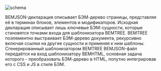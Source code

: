 ![schema](https://img-fotki.yandex.ru/get/16122/158800653.1/0_11568f_e0c04ef4_orig)

BEMJSON-декларация описывает БЭМ-дерево страницы, представляя её в терминах блоков, элементов и модификаторов.
Исходная декларация описывает лишь ключевые БЭМ-сущности, которые становятся точками входа для шаблонизатора BEMTREE. BEMTREE поэлементно выстраивает БЭМ-дерево документа, рекурсивно включая ссылки на другие сущности и применяя к ним шаблоны.
Сгенерированный шаблонизатором BEMTREE BEMJSON-файл передаётся на вход шаблонизатору BEMHTML, основная задача которого - преобразовать БЭМ-дерево в HTML, попутно интегрировав его с CSS и JS в стиле БЭМ.
